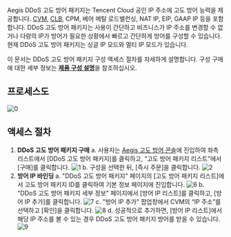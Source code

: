 Aegis DDoS 고도 방어 패키지는 Tencent Cloud 공인 IP 주소에 고도 방어 능력을 제공합니다. [CVM](https://cloud.tencent.com/doc/product/213/495), [CLB](https://cloud.tencent.com/doc/product/214/524), CPM, 베어 메탈 로드밸런싱, NAT IP, EIP, GAAP IP 등을 포함합니다. DDoS 고도 방어 패키지는 사용이 간단하고 비즈니스가 IP 주소를 변경할 수 없거나 다량의 IP가 방어가 필요한 상황에서 빠르고 간단하게 방어를 구성할 수 있습니다. 현재 DDoS 고도 방어 패키지는 싱글 IP 모드와 멀티 IP 모드가 있습니다.

이 문서는 DDoS 고도 방어 패키지 구성 액세스 절차를 자세하게 설명합니다. 구성 구매에 대한 세부 정보는 [**제품 구성 설명**](https://cloud.tencent.com/document/product/685/18798)을 참조하십시오.

## 프로세스도
![0](https://main.qcloudimg.com/raw/d2ce9787e06fcb87582813d547232d62.png)

## 액세스 절차
1. **DDoS 고도 방어 패키지 구매**
a. 사용자는 [Aegis 고도 방어 콘솔](https://console.cloud.tencent.com/gamesec)에 진입하여 좌측 리스트에서 [DDoS 고도 방어 패키지]를 클릭하고, “고도 방어 패키지 리스트”에서 [구매]를 클릭합니다.
![1](https://main.qcloudimg.com/raw/10af532246a359e47fc5d1455f1d4e32.png)
b. 구성을 선택한 뒤, [즉시 주문]을 클릭합니다.
![2](https://main.qcloudimg.com/raw/ebda043a317f5f7bd92e5c2412f39f92.png)
2. **방어 IP 바인딩**
a. "DDoS 고도 방어 패키지" 페이지의 [고도 방어 패키지 리스트]에서 고도 방어 패키지 ID를 클릭하여 기본 정보 페이지에 진입합니다.
![6](https://main.qcloudimg.com/raw/48862ca1eec35bca07a3cbdcc741129b.png)
b. "DDoS 고도 방어 패키지 세부 정보" 페이지에서 [방어 IP 리스트]를 클릭하고, [방어 IP 추가]를 클릭합니다.
![7](https://main.qcloudimg.com/raw/044724e99c4e026f41bc0dbd3223629f.png)
c. "방어 IP 추가" 팝업창에서 CVM의 “IP 주소”를 선택하고 [확인]을 클릭합니다.
![8](https://main.qcloudimg.com/raw/95bb19bc1c6b9318ed4bfd5e8fd14f71.png)
d. 성공적으로 추가하면, [방어 IP 리스트]에서 해당 IP 주소를 볼 수 있는 경우 DDoS 고도 방어 패키지 방어를 받을 수 있습니다.
![9](https://main.qcloudimg.com/raw/2a77dfa3c3e3d34e61e1c003e3114116.png)

